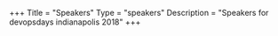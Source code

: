 +++
Title = "Speakers"
Type = "speakers"
Description = "Speakers for devopsdays indianapolis 2018"
+++
